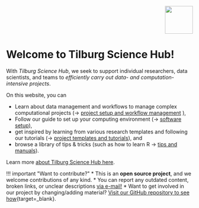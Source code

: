 <p align="right">
  <img height="75" src="tilburgsciencehub.png">
</p>

# Welcome to Tilburg Science Hub!

With *Tilburg Science Hub*, we seek to support individual researchers, data scientists, and teams to *efficiently carry out data- and computation-intensive projects*.

On this website, you can

- Learn about data management and workflows to manage complex computational projects (&rarr; [project setup and workflow management](workflow/) ),
- Follow our guide to set up your computing environment (&rarr; [software setup](setup/)),
- get inspired by learning from various research templates and following our tutorials (&rarr; [project templates and tutorials](examples/)), and
- browse a library of tips & tricks (such as how to learn R &rarr; [tips and manuals](tips/learn_R.md)).

Learn more [about Tilburg Science Hub here](about.md).

<!--Our roadmap for future releases of this site include:

- guidelines on *creating R packages*, and
- a tutorial and code to *efficiently managing large-sclae web data collections using scraping/APIs and (un)structured databases*.
-->

!!! important "Want to contribute?"
    	  * This is an __open source project__, and we welcome contributions of any kind.
        * You can report any outdated content, broken links, or unclear descriptions [via e-mail!](mailto:h.datta@tilburguniversity.edu)
        * Want to get involved in our project by changing/adding material? [Visit our GitHub repository to see how](https://github.com/tilburgsciencehub/tilburg-science-hub/blob/tilburg-update/CONTRIBUTING.md){target=_blank}.
